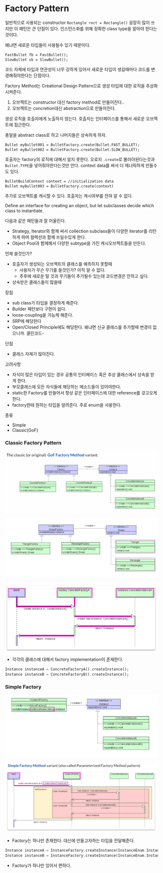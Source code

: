 # Factory Pattern

일반적으로 사용되는 constructor
`Rectangle rect = Rectangle()`
굉장히 많이 쓰지만 이 패턴은 큰 단점이 있다.
인스턴스화를 위해 정확한 class type을 알아야 한다는 것이다.

왜냐면 새로운 타입들이 사용될수 있기 때문이다.

```
FastBullet fb = FastBullet();
SlowBullet sb = SlowBullet();
```

코드 자체에 타입과 연관성이 너무 강하게 있어서 새로운 타입이 생길때마다 코드를 변경해줘야한다는 단점이다.

Factory Method는 Creational Design Pattern으로 생성 타입에 대한 로직을 추상화 시켜준다.

1. 오브젝트는 constructor 대신 factory method로 만들어진다..
2. 오브젝트는 concretion대신 abstraction으로 만들어진다.

생성 로직을 호출자에게 노출하지 않는다. 호출자는 인터페이스를 통해서 새로운 오브젝트에 접근한다.

총알을 abstract class로 하고 나머지들은 상속하게 하자.

```
Bullet myBullet001 = BulletFactory.create(Bullet.FAST_BULLET);
Bullet myBullet002 = BulletFactory.create(Bullet.SLOW_BULLET);
```

호출자는 factory의 로직에 대해서 알지 못한다. 오로지 `.create`로 불러야된다는것과 `Bullet.TYPE`을 넣어줘야한다는것만 안다.
context data를 써서 더 제너릭하게 만들수도 있다.

```
BulletBuildContext context = //initialization data
Bullet myBullet003 = BulletFactory.create(context)
```

추가로 오브젝트를 캐시할 수 있다.
호출자는 캐시여부를 전혀 알 수 없다.

Define an interface for creating an object, but let subclasses decide which class to instantiate.

다음과 같은 패턴들과 잘 어울린다.

- Strategy, Iterator와 함께 써서 collection subclass들이 다양한 iterator를 리턴하게 하여 컬렉션과 함께 쓰일수있게 한다.
- Object Pool과 함께해서 다양한 subtype을 가진 캐시오브젝트들을 만든다.

언제 쓸것인가?

- 호출자가 생성되는 오브젝트의 클래스를 예측하지 못할때
  - 사용자가 무슨 무기를 쓸것인가? 아직 알 수 없다.
  - 추후에 새로운 탈 것과 무기들이 추가될수 있는데 코드변경은 안하고 싶다.
- 상속받은 클래스들이 많을때

장점

- sub class가 타입을 결정하게 해준다.
- Builder 패턴보다 구현이 쉽다.
- loose-coupling을 가능케 해준다.
- SRP에 해당한다
- Open/Closed Principle에도 해당한다. 왜냐면 신규 클래스를 추가할때 변경이 없으니까. 클린코드-

단점

- 클래스 자체가 많아진다.

고려사항

- 자식이 많은 타입이 있는 경우 공통의 인터페이스 혹은 추상 클래스에서 상속을 받게 한다.
- 부모클래스에 모든 자식들에 해당하는 메소드들이 있어야한다.
- static한 Factory를 만들어서 항상 같은 인터페이스에 대한 reference를 갖고오게 한다.
- factory한테 원하는 타입을 알려준다. 주로 enum을 사용한다.

종류

- Simple
- Classic(GoF)

### Classic Factory Pattern

![image-20221231004033180](./README.assets/image-20221231004033180.png)

![image-20221231004053448](./README.assets/image-20221231004053448.png)

![image-20221231004218237](./README.assets/image-20221231004218237.png)

- 각각의 클래스에 대해서 factory implementation이 존재한다.

```dart
Instance instanceA = ConcreteFactoryA().createInstance();
Instance instanceB = ConcreteFactoryB().createInstance();
```





### Simple Factory

![image-20221231004313069](./README.assets/image-20221231004313069.png)

![image-20221231004352322](./README.assets/image-20221231004352322.png)

- Factory는 하나만 존재한다. 대신에 만들고자하는 타입을 전달해준다.

```dart
Instance instanceA = InstanceFactory.createInstance(InstanceEnum.InstanceA)
Instance instanceB = InstanceFactory.createInstance(InstanceEnum.InstanceB)
```

- Factory가 하나만 있어서 편하다.








